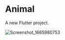 # Animal

A new Flutter project.




![Screenshot_1665980753](https://user-images.githubusercontent.com/107684279/196089357-3459e25e-91f4-43d3-ab3e-dfe2b41177fb.png)
